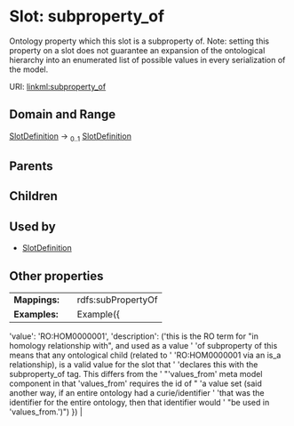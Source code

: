 
# Slot: subproperty_of

Ontology property which this slot is a subproperty of.  Note: setting this property on a slot does not guarantee an expansion of the ontological hierarchy into an enumerated list of possible values in every serialization of the model.

URI: [linkml:subproperty_of](https://w3id.org/linkml/subproperty_of)


## Domain and Range

[SlotDefinition](SlotDefinition.md) &#8594;  <sub>0..1</sub> [SlotDefinition](SlotDefinition.md)

## Parents


## Children


## Used by

 * [SlotDefinition](SlotDefinition.md)

## Other properties

|  |  |  |
| --- | --- | --- |
| **Mappings:** | | rdfs:subPropertyOf |
| **Examples:** | | Example({
  'value': 'RO:HOM0000001',
  'description': ('this is the RO term for "in homology relationship with", and used as a value '
     'of subproperty of this means that any ontological child (related to '
     'RO:HOM0000001 via an is_a relationship), is a valid value for the slot that '
     'declares this with the subproperty_of tag.  This differs from the '
     "'values_from' meta model component in that 'values_from' requires the id of "
     'a value set (said another way, if an entire ontology had a curie/identifier '
     'that was the identifier for the entire ontology, then that identifier would '
     "be used in 'values_from.')")
}) |